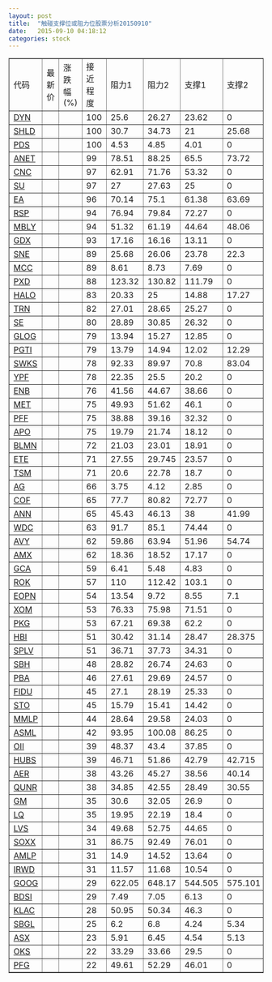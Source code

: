 ```yaml
---
layout: post
title:  "触碰支撑位或阻力位股票分析20150910"
date:   2015-09-10 04:18:12
categories: stock
---
```

<script type="text/javascript">
var stockList = []
stockList.push('gb_dyn');
stockList.push('gb_shld');
stockList.push('gb_pds');
stockList.push('gb_anet');
stockList.push('gb_cnc');
stockList.push('gb_su');
stockList.push('gb_ea');
stockList.push('gb_rsp');
stockList.push('gb_mbly');
stockList.push('gb_gdx');
stockList.push('gb_sne');
stockList.push('gb_mcc');
stockList.push('gb_pxd');
stockList.push('gb_halo');
stockList.push('gb_trn');
stockList.push('gb_se');
stockList.push('gb_glog');
stockList.push('gb_pgti');
stockList.push('gb_swks');
stockList.push('gb_ypf');
stockList.push('gb_enb');
stockList.push('gb_met');
stockList.push('gb_pff');
stockList.push('gb_apo');
stockList.push('gb_blmn');
stockList.push('gb_ete');
stockList.push('gb_tsm');
stockList.push('gb_ag');
stockList.push('gb_cof');
stockList.push('gb_ann');
stockList.push('gb_wdc');
stockList.push('gb_avy');
stockList.push('gb_amx');
stockList.push('gb_gca');
stockList.push('gb_rok');
stockList.push('gb_eopn');
stockList.push('gb_xom');
stockList.push('gb_pkg');
stockList.push('gb_hbi');
stockList.push('gb_splv');
stockList.push('gb_sbh');
stockList.push('gb_pba');
stockList.push('gb_fidu');
stockList.push('gb_sto');
stockList.push('gb_mmlp');
stockList.push('gb_asml');
stockList.push('gb_oii');
stockList.push('gb_hubs');
stockList.push('gb_aer');
stockList.push('gb_qunr');
stockList.push('gb_gm');
stockList.push('gb_lq');
stockList.push('gb_lvs');
stockList.push('gb_soxx');
stockList.push('gb_amlp');
stockList.push('gb_irwd');
stockList.push('gb_goog');
stockList.push('gb_bdsi');
stockList.push('gb_klac');
stockList.push('gb_sbgl');
stockList.push('gb_asx');
stockList.push('gb_oks');
stockList.push('gb_pfg');
</script>
<table border="1">
 <tr>
 <td>代码</td>
 <td>最新价</td>
 <td>涨跌幅(%)</td>
 <td>接近程度</td>
 <td>阻力1</td>
 <td>阻力2</td>
 <td>支撑1</td>
 <td>支撑2</td>
</tr>
  <tr id="dyn" class="red">
  <td><a href="http://stock.finance.sina.com.cn/usstock/quotes/DYN.html" target="_blank">DYN</a></td><td></td><td></td><td>100</td><td>25.6</td><td>26.27</td><td>23.62</td><td>0</td></tr>
  <tr id="shld" class="green">
  <td><a href="http://stock.finance.sina.com.cn/usstock/quotes/SHLD.html" target="_blank">SHLD</a></td><td></td><td></td><td>100</td><td>30.7</td><td>34.73</td><td>21</td><td>25.68</td></tr>
  <tr id="pds" class="red">
  <td><a href="http://stock.finance.sina.com.cn/usstock/quotes/PDS.html" target="_blank">PDS</a></td><td></td><td></td><td>100</td><td>4.53</td><td>4.85</td><td>4.01</td><td>0</td></tr>
  <tr id="anet" class="red">
  <td><a href="http://stock.finance.sina.com.cn/usstock/quotes/ANET.html" target="_blank">ANET</a></td><td></td><td></td><td>99</td><td>78.51</td><td>88.25</td><td>65.5</td><td>73.72</td></tr>
  <tr id="cnc" class="red">
  <td><a href="http://stock.finance.sina.com.cn/usstock/quotes/CNC.html" target="_blank">CNC</a></td><td></td><td></td><td>97</td><td>62.91</td><td>71.76</td><td>53.32</td><td>0</td></tr>
  <tr id="su" class="red">
  <td><a href="http://stock.finance.sina.com.cn/usstock/quotes/SU.html" target="_blank">SU</a></td><td></td><td></td><td>97</td><td>27</td><td>27.63</td><td>25</td><td>0</td></tr>
  <tr id="ea" class="red">
  <td><a href="http://stock.finance.sina.com.cn/usstock/quotes/EA.html" target="_blank">EA</a></td><td></td><td></td><td>96</td><td>70.14</td><td>75.1</td><td>61.38</td><td>63.69</td></tr>
  <tr id="rsp" class="red">
  <td><a href="http://stock.finance.sina.com.cn/usstock/quotes/RSP.html" target="_blank">RSP</a></td><td></td><td></td><td>94</td><td>76.94</td><td>79.84</td><td>72.27</td><td>0</td></tr>
  <tr id="mbly" class="green">
  <td><a href="http://stock.finance.sina.com.cn/usstock/quotes/MBLY.html" target="_blank">MBLY</a></td><td></td><td></td><td>94</td><td>51.32</td><td>61.19</td><td>44.64</td><td>48.06</td></tr>
  <tr id="gdx" class="green">
  <td><a href="http://stock.finance.sina.com.cn/usstock/quotes/GDX.html" target="_blank">GDX</a></td><td></td><td></td><td>93</td><td>17.16</td><td>16.16</td><td>13.11</td><td>0</td></tr>
  <tr id="sne" class="red">
  <td><a href="http://stock.finance.sina.com.cn/usstock/quotes/SNE.html" target="_blank">SNE</a></td><td></td><td></td><td>89</td><td>25.68</td><td>26.06</td><td>23.78</td><td>22.3</td></tr>
  <tr id="mcc" class="red">
  <td><a href="http://stock.finance.sina.com.cn/usstock/quotes/MCC.html" target="_blank">MCC</a></td><td></td><td></td><td>89</td><td>8.61</td><td>8.73</td><td>7.69</td><td>0</td></tr>
  <tr id="pxd" class="red">
  <td><a href="http://stock.finance.sina.com.cn/usstock/quotes/PXD.html" target="_blank">PXD</a></td><td></td><td></td><td>88</td><td>123.32</td><td>130.82</td><td>111.79</td><td>0</td></tr>
  <tr id="halo" class="green">
  <td><a href="http://stock.finance.sina.com.cn/usstock/quotes/HALO.html" target="_blank">HALO</a></td><td></td><td></td><td>83</td><td>20.33</td><td>25</td><td>14.88</td><td>17.27</td></tr>
  <tr id="trn" class="red">
  <td><a href="http://stock.finance.sina.com.cn/usstock/quotes/TRN.html" target="_blank">TRN</a></td><td></td><td></td><td>82</td><td>27.01</td><td>28.65</td><td>25.27</td><td>0</td></tr>
  <tr id="se" class="red">
  <td><a href="http://stock.finance.sina.com.cn/usstock/quotes/SE.html" target="_blank">SE</a></td><td></td><td></td><td>80</td><td>28.89</td><td>30.85</td><td>26.32</td><td>0</td></tr>
  <tr id="glog" class="red">
  <td><a href="http://stock.finance.sina.com.cn/usstock/quotes/GLOG.html" target="_blank">GLOG</a></td><td></td><td></td><td>79</td><td>13.94</td><td>15.27</td><td>12.85</td><td>0</td></tr>
  <tr id="pgti" class="red">
  <td><a href="http://stock.finance.sina.com.cn/usstock/quotes/PGTI.html" target="_blank">PGTI</a></td><td></td><td></td><td>79</td><td>13.79</td><td>14.94</td><td>12.02</td><td>12.29</td></tr>
  <tr id="swks" class="red">
  <td><a href="http://stock.finance.sina.com.cn/usstock/quotes/SWKS.html" target="_blank">SWKS</a></td><td></td><td></td><td>78</td><td>92.33</td><td>89.97</td><td>70.8</td><td>83.04</td></tr>
  <tr id="ypf" class="red">
  <td><a href="http://stock.finance.sina.com.cn/usstock/quotes/YPF.html" target="_blank">YPF</a></td><td></td><td></td><td>78</td><td>22.35</td><td>25.5</td><td>20.2</td><td>0</td></tr>
  <tr id="enb" class="red">
  <td><a href="http://stock.finance.sina.com.cn/usstock/quotes/ENB.html" target="_blank">ENB</a></td><td></td><td></td><td>76</td><td>41.56</td><td>44.67</td><td>38.66</td><td>0</td></tr>
  <tr id="met" class="red">
  <td><a href="http://stock.finance.sina.com.cn/usstock/quotes/MET.html" target="_blank">MET</a></td><td></td><td></td><td>75</td><td>49.93</td><td>51.62</td><td>46.1</td><td>0</td></tr>
  <tr id="pff" class="red">
  <td><a href="http://stock.finance.sina.com.cn/usstock/quotes/PFF.html" target="_blank">PFF</a></td><td></td><td></td><td>75</td><td>38.88</td><td>39.16</td><td>32.32</td><td>0</td></tr>
  <tr id="apo" class="red">
  <td><a href="http://stock.finance.sina.com.cn/usstock/quotes/APO.html" target="_blank">APO</a></td><td></td><td></td><td>75</td><td>19.79</td><td>21.74</td><td>18.12</td><td>0</td></tr>
  <tr id="blmn" class="red">
  <td><a href="http://stock.finance.sina.com.cn/usstock/quotes/BLMN.html" target="_blank">BLMN</a></td><td></td><td></td><td>72</td><td>21.03</td><td>23.01</td><td>18.91</td><td>0</td></tr>
  <tr id="ete" class="red">
  <td><a href="http://stock.finance.sina.com.cn/usstock/quotes/ETE.html" target="_blank">ETE</a></td><td></td><td></td><td>71</td><td>27.55</td><td>29.745</td><td>23.57</td><td>0</td></tr>
  <tr id="tsm" class="red">
  <td><a href="http://stock.finance.sina.com.cn/usstock/quotes/TSM.html" target="_blank">TSM</a></td><td></td><td></td><td>71</td><td>20.6</td><td>22.78</td><td>18.7</td><td>0</td></tr>
  <tr id="ag" class="green">
  <td><a href="http://stock.finance.sina.com.cn/usstock/quotes/AG.html" target="_blank">AG</a></td><td></td><td></td><td>66</td><td>3.75</td><td>4.12</td><td>2.85</td><td>0</td></tr>
  <tr id="cof" class="red">
  <td><a href="http://stock.finance.sina.com.cn/usstock/quotes/COF.html" target="_blank">COF</a></td><td></td><td></td><td>65</td><td>77.7</td><td>80.82</td><td>72.77</td><td>0</td></tr>
  <tr id="ann" class="red">
  <td><a href="http://stock.finance.sina.com.cn/usstock/quotes/ANN.html" target="_blank">ANN</a></td><td></td><td></td><td>65</td><td>45.43</td><td>46.13</td><td>38</td><td>41.99</td></tr>
  <tr id="wdc" class="red">
  <td><a href="http://stock.finance.sina.com.cn/usstock/quotes/WDC.html" target="_blank">WDC</a></td><td></td><td></td><td>63</td><td>91.7</td><td>85.1</td><td>74.44</td><td>0</td></tr>
  <tr id="avy" class="red">
  <td><a href="http://stock.finance.sina.com.cn/usstock/quotes/AVY.html" target="_blank">AVY</a></td><td></td><td></td><td>62</td><td>59.86</td><td>63.94</td><td>51.96</td><td>54.74</td></tr>
  <tr id="amx" class="red">
  <td><a href="http://stock.finance.sina.com.cn/usstock/quotes/AMX.html" target="_blank">AMX</a></td><td></td><td></td><td>62</td><td>18.36</td><td>18.52</td><td>17.17</td><td>0</td></tr>
  <tr id="gca" class="green">
  <td><a href="http://stock.finance.sina.com.cn/usstock/quotes/GCA.html" target="_blank">GCA</a></td><td></td><td></td><td>59</td><td>6.41</td><td>5.48</td><td>4.83</td><td>0</td></tr>
  <tr id="rok" class="red">
  <td><a href="http://stock.finance.sina.com.cn/usstock/quotes/ROK.html" target="_blank">ROK</a></td><td></td><td></td><td>57</td><td>110</td><td>112.42</td><td>103.1</td><td>0</td></tr>
  <tr id="eopn" class="green">
  <td><a href="http://stock.finance.sina.com.cn/usstock/quotes/EOPN.html" target="_blank">EOPN</a></td><td></td><td></td><td>54</td><td>13.54</td><td>9.72</td><td>8.55</td><td>7.1</td></tr>
  <tr id="xom" class="green">
  <td><a href="http://stock.finance.sina.com.cn/usstock/quotes/XOM.html" target="_blank">XOM</a></td><td></td><td></td><td>53</td><td>76.33</td><td>75.98</td><td>71.51</td><td>0</td></tr>
  <tr id="pkg" class="red">
  <td><a href="http://stock.finance.sina.com.cn/usstock/quotes/PKG.html" target="_blank">PKG</a></td><td></td><td></td><td>53</td><td>67.21</td><td>69.38</td><td>62.2</td><td>0</td></tr>
  <tr id="hbi" class="red">
  <td><a href="http://stock.finance.sina.com.cn/usstock/quotes/HBI.html" target="_blank">HBI</a></td><td></td><td></td><td>51</td><td>30.42</td><td>31.14</td><td>28.47</td><td>28.375</td></tr>
  <tr id="splv" class="red">
  <td><a href="http://stock.finance.sina.com.cn/usstock/quotes/SPLV.html" target="_blank">SPLV</a></td><td></td><td></td><td>51</td><td>36.71</td><td>37.73</td><td>34.31</td><td>0</td></tr>
  <tr id="sbh" class="red">
  <td><a href="http://stock.finance.sina.com.cn/usstock/quotes/SBH.html" target="_blank">SBH</a></td><td></td><td></td><td>48</td><td>28.82</td><td>26.74</td><td>24.63</td><td>0</td></tr>
  <tr id="pba" class="red">
  <td><a href="http://stock.finance.sina.com.cn/usstock/quotes/PBA.html" target="_blank">PBA</a></td><td></td><td></td><td>46</td><td>27.61</td><td>29.69</td><td>24.57</td><td>0</td></tr>
  <tr id="fidu" class="red">
  <td><a href="http://stock.finance.sina.com.cn/usstock/quotes/FIDU.html" target="_blank">FIDU</a></td><td></td><td></td><td>45</td><td>27.1</td><td>28.19</td><td>25.33</td><td>0</td></tr>
  <tr id="sto" class="green">
  <td><a href="http://stock.finance.sina.com.cn/usstock/quotes/STO.html" target="_blank">STO</a></td><td></td><td></td><td>45</td><td>15.79</td><td>15.41</td><td>14.42</td><td>0</td></tr>
  <tr id="mmlp" class="red">
  <td><a href="http://stock.finance.sina.com.cn/usstock/quotes/MMLP.html" target="_blank">MMLP</a></td><td></td><td></td><td>44</td><td>28.64</td><td>29.58</td><td>24.03</td><td>0</td></tr>
  <tr id="asml" class="red">
  <td><a href="http://stock.finance.sina.com.cn/usstock/quotes/ASML.html" target="_blank">ASML</a></td><td></td><td></td><td>42</td><td>93.95</td><td>100.08</td><td>86.25</td><td>0</td></tr>
  <tr id="oii" class="red">
  <td><a href="http://stock.finance.sina.com.cn/usstock/quotes/OII.html" target="_blank">OII</a></td><td></td><td></td><td>39</td><td>48.37</td><td>43.4</td><td>37.85</td><td>0</td></tr>
  <tr id="hubs" class="red">
  <td><a href="http://stock.finance.sina.com.cn/usstock/quotes/HUBS.html" target="_blank">HUBS</a></td><td></td><td></td><td>39</td><td>46.71</td><td>51.86</td><td>42.79</td><td>42.715</td></tr>
  <tr id="aer" class="red">
  <td><a href="http://stock.finance.sina.com.cn/usstock/quotes/AER.html" target="_blank">AER</a></td><td></td><td></td><td>38</td><td>43.26</td><td>45.27</td><td>38.56</td><td>40.14</td></tr>
  <tr id="qunr" class="green">
  <td><a href="http://stock.finance.sina.com.cn/usstock/quotes/QUNR.html" target="_blank">QUNR</a></td><td></td><td></td><td>38</td><td>34.85</td><td>42.55</td><td>28.49</td><td>30.55</td></tr>
  <tr id="gm" class="red">
  <td><a href="http://stock.finance.sina.com.cn/usstock/quotes/GM.html" target="_blank">GM</a></td><td></td><td></td><td>35</td><td>30.6</td><td>32.05</td><td>26.9</td><td>0</td></tr>
  <tr id="lq" class="green">
  <td><a href="http://stock.finance.sina.com.cn/usstock/quotes/LQ.html" target="_blank">LQ</a></td><td></td><td></td><td>35</td><td>19.95</td><td>22.19</td><td>18.4</td><td>0</td></tr>
  <tr id="lvs" class="red">
  <td><a href="http://stock.finance.sina.com.cn/usstock/quotes/LVS.html" target="_blank">LVS</a></td><td></td><td></td><td>34</td><td>49.68</td><td>52.75</td><td>44.65</td><td>0</td></tr>
  <tr id="soxx" class="red">
  <td><a href="http://stock.finance.sina.com.cn/usstock/quotes/SOXX.html" target="_blank">SOXX</a></td><td></td><td></td><td>31</td><td>86.75</td><td>92.49</td><td>76.01</td><td>0</td></tr>
  <tr id="amlp" class="red">
  <td><a href="http://stock.finance.sina.com.cn/usstock/quotes/AMLP.html" target="_blank">AMLP</a></td><td></td><td></td><td>31</td><td>14.9</td><td>14.52</td><td>13.64</td><td>0</td></tr>
  <tr id="irwd" class="red">
  <td><a href="http://stock.finance.sina.com.cn/usstock/quotes/IRWD.html" target="_blank">IRWD</a></td><td></td><td></td><td>31</td><td>11.57</td><td>11.68</td><td>10.54</td><td>0</td></tr>
  <tr id="goog" class="red">
  <td><a href="http://stock.finance.sina.com.cn/usstock/quotes/GOOG.html" target="_blank">GOOG</a></td><td></td><td></td><td>29</td><td>622.05</td><td>648.17</td><td>544.505</td><td>575.101</td></tr>
  <tr id="bdsi" class="red">
  <td><a href="http://stock.finance.sina.com.cn/usstock/quotes/BDSI.html" target="_blank">BDSI</a></td><td></td><td></td><td>29</td><td>7.49</td><td>7.05</td><td>6.13</td><td>0</td></tr>
  <tr id="klac" class="red">
  <td><a href="http://stock.finance.sina.com.cn/usstock/quotes/KLAC.html" target="_blank">KLAC</a></td><td></td><td></td><td>28</td><td>50.95</td><td>50.34</td><td>46.3</td><td>0</td></tr>
  <tr id="sbgl" class="green">
  <td><a href="http://stock.finance.sina.com.cn/usstock/quotes/SBGL.html" target="_blank">SBGL</a></td><td></td><td></td><td>25</td><td>6.2</td><td>6.8</td><td>4.24</td><td>5.34</td></tr>
  <tr id="asx" class="green">
  <td><a href="http://stock.finance.sina.com.cn/usstock/quotes/ASX.html" target="_blank">ASX</a></td><td></td><td></td><td>23</td><td>5.91</td><td>6.45</td><td>4.54</td><td>5.13</td></tr>
  <tr id="oks" class="red">
  <td><a href="http://stock.finance.sina.com.cn/usstock/quotes/OKS.html" target="_blank">OKS</a></td><td></td><td></td><td>22</td><td>33.29</td><td>33.66</td><td>29.5</td><td>0</td></tr>
  <tr id="pfg" class="red">
  <td><a href="http://stock.finance.sina.com.cn/usstock/quotes/PFG.html" target="_blank">PFG</a></td><td></td><td></td><td>22</td><td>49.61</td><td>52.29</td><td>46.01</td><td>0</td></tr>
</table>
